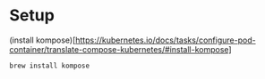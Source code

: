 # Setup

(install kompose)[https://kubernetes.io/docs/tasks/configure-pod-container/translate-compose-kubernetes/#install-kompose]

`brew install kompose`
